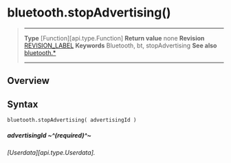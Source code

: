 # bluetooth.stopAdvertising()

> --------------------- ------------------------------------------------------------------------------------------
> __Type__              [Function][api.type.Function]
> __Return value__      none
> __Revision__          [REVISION_LABEL](REVISION_URL)
> __Keywords__          Bluetooth, bt, stopAdvertising
> __See also__          [bluetooth.*](/plugin.bluetooth.md)
> --------------------- ------------------------------------------------------------------------------------------

## Overview

## Syntax

	bluetooth.stopAdvertising( advertisingId )

##### advertisingId ~^(required)^~
_[Userdata][api.type.Userdata]._
